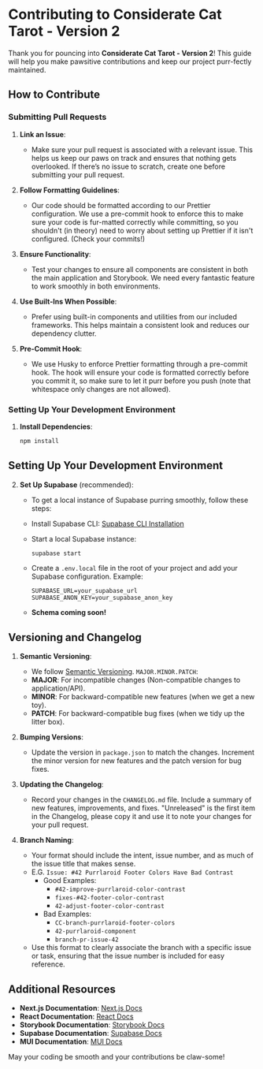 # Contributing to Considerate Cat Tarot - Version 2

Thank you for pouncing into **Considerate Cat Tarot - Version 2**! This guide
will help you make pawsitive contributions and keep our project purr-fectly
maintained.

## How to Contribute

### Submitting Pull Requests

1. **Link an Issue**:

   - Make sure your pull request is associated with a relevant issue. This helps
     us keep our paws on track and ensures that nothing gets overlooked. If
     there’s no issue to scratch, create one before submitting your pull
     request.

2. **Follow Formatting Guidelines**:

   - Our code should be formatted according to our Prettier configuration. We
     use a pre-commit hook to enforce this to make sure your code is fur-matted
     correctly while committing, so you shouldn't (in theory) need to worry
     about setting up Prettier if it isn't configured. (Check your commits!)

3. **Ensure Functionality**:

   - Test your changes to ensure all components are consistent in both the main
     application and Storybook. We need every fantastic feature to work smoothly
     in both environments.

4. **Use Built-Ins When Possible**:

   - Prefer using built-in components and utilities from our included
     frameworks. This helps maintain a consistent look and reduces our
     dependency clutter.

5. **Pre-Commit Hook**:
   - We use Husky to enforce Prettier formatting through a pre-commit hook. The
     hook will ensure your code is formatted correctly before you commit it, so
     make sure to let it purr before you push (note that whitespace only changes
     are not allowed).

### Setting Up Your Development Environment

1. **Install Dependencies**:
   ```bash
   npm install
   ```

## Setting Up Your Development Environment

2.  **Set Up Supabase** (recommended):

    - To get a local instance of Supabase purring smoothly, follow these steps:
    - Install Supabase CLI:
      [Supabase CLI Installation](https://supabase.com/docs/guides/cli)
    - Start a local Supabase instance:
      ```bash
      supabase start
      ```
    - Create a `.env.local` file in the root of your project and add your
      Supabase configuration. Example:

      ```dotenv
      SUPABASE_URL=your_supabase_url
      SUPABASE_ANON_KEY=your_supabase_anon_key
      ```

    - **Schema coming soon!**

## Versioning and Changelog

1.  **Semantic Versioning**:

    - We follow [Semantic Versioning](https://semver.org/). `MAJOR.MINOR.PATCH`:
    - **MAJOR**: For incompatible changes (Non-compatible changes to
      application/API).
    - **MINOR**: For backward-compatible new features (when we get a new toy).
    - **PATCH**: For backward-compatible bug fixes (when we tidy up the litter
      box).

2.  **Bumping Versions**:

    - Update the version in `package.json` to match the changes. Increment the
      minor version for new features and the patch version for bug fixes.

3.  **Updating the Changelog**:

    - Record your changes in the `CHANGELOG.md` file. Include a summary of new
      features, improvements, and fixes. "Unreleased" is the first item in the
      Changelog, please copy it and use it to note your changes for your pull
      request.

4.  **Branch Naming**:
    - Your format should include the intent, issue number, and as much of the
      issue title that makes sense.
    - E.G. `Issue: #42 Purrlaroid Footer Colors Have Bad Contrast`
      - Good Examples:
        - `#42-improve-purrlaroid-color-contrast`
        - `fixes-#42-footer-color-contrast`
        - `42-adjust-footer-color-contrast`
      - Bad Examples:
        - `CC-branch-purrlaroid-footer-colors`
        - `42-purrlaroid-component`
        - `branch-pr-issue-42`
    - Use this format to clearly associate the branch with a specific issue or
      task, ensuring that the issue number is included for easy reference.

## Additional Resources

- **Next.js Documentation**: [Next.js Docs](https://nextjs.org/docs)
- **React Documentation**: [React Docs](https://react.dev/)
- **Storybook Documentation**: [Storybook Docs](https://storybook.js.org/docs)
- **Supabase Documentation**: [Supabase Docs](https://supabase.com/docs)
- **MUI Documentation**: [MUI Docs](https://mui.com/getting-started/overview/)

May your coding be smooth and your contributions be claw-some!
